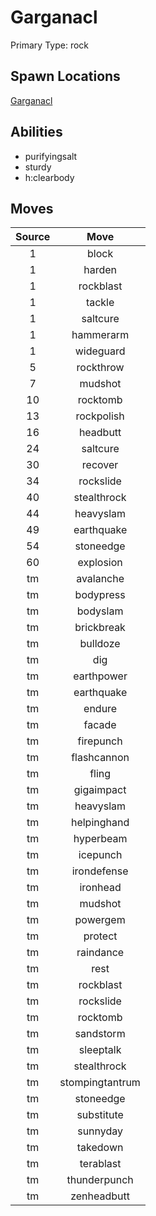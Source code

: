 # Garganacl  
Primary Type: rock  
  
## Spawn Locations  
[Garganacl](/data/spawn_presets/garganacl.md)  
  
## Abilities  
  * purifyingsalt
  * sturdy
  * h:clearbody
  
  
## Moves  
  
| Source | Move |  
|:---:|:---:|  
| 1 | block |  
| 1 | harden |  
| 1 | rockblast |  
| 1 | tackle |  
| 1 | saltcure |  
| 1 | hammerarm |  
| 1 | wideguard |  
| 5 | rockthrow |  
| 7 | mudshot |  
| 10 | rocktomb |  
| 13 | rockpolish |  
| 16 | headbutt |  
| 24 | saltcure |  
| 30 | recover |  
| 34 | rockslide |  
| 40 | stealthrock |  
| 44 | heavyslam |  
| 49 | earthquake |  
| 54 | stoneedge |  
| 60 | explosion |  
| tm | avalanche |  
| tm | bodypress |  
| tm | bodyslam |  
| tm | brickbreak |  
| tm | bulldoze |  
| tm | dig |  
| tm | earthpower |  
| tm | earthquake |  
| tm | endure |  
| tm | facade |  
| tm | firepunch |  
| tm | flashcannon |  
| tm | fling |  
| tm | gigaimpact |  
| tm | heavyslam |  
| tm | helpinghand |  
| tm | hyperbeam |  
| tm | icepunch |  
| tm | irondefense |  
| tm | ironhead |  
| tm | mudshot |  
| tm | powergem |  
| tm | protect |  
| tm | raindance |  
| tm | rest |  
| tm | rockblast |  
| tm | rockslide |  
| tm | rocktomb |  
| tm | sandstorm |  
| tm | sleeptalk |  
| tm | stealthrock |  
| tm | stompingtantrum |  
| tm | stoneedge |  
| tm | substitute |  
| tm | sunnyday |  
| tm | takedown |  
| tm | terablast |  
| tm | thunderpunch |  
| tm | zenheadbutt |  
  
